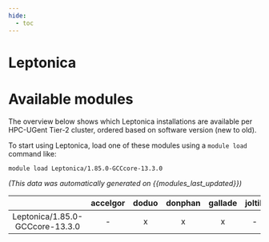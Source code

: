 ```yaml
---
hide:
  - toc
---
```


Leptonica
=========

# Available modules


The overview below shows which Leptonica installations are available per HPC-UGent Tier-2 cluster, ordered based on software version (new to old).

To start using Leptonica, load one of these modules using a `module load` command like:

```shell
module load Leptonica/1.85.0-GCCcore-13.3.0
```

*(This data was automatically generated on {{modules_last_updated}})*  

| |accelgor|doduo|donphan|gallade|joltik|shinx|skitty|
| :---: | :---: | :---: | :---: | :---: | :---: | :---: | :---: |
|Leptonica/1.85.0-GCCcore-13.3.0|-|x|x|x|-|x|x|
